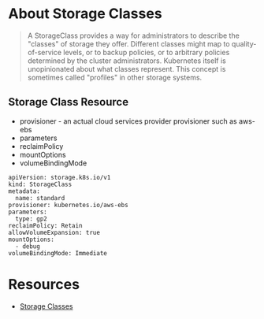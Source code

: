 # About Storage Classes

> A StorageClass provides a way for administrators to describe the "classes" of storage they offer. Different classes might map to quality-of-service levels, or to backup policies, or to arbitrary policies determined by the cluster administrators. Kubernetes itself is unopinionated about what classes represent. This concept is sometimes called "profiles" in other storage systems.

## Storage Class Resource

* provisioner - an actual cloud services provider provisioner such as aws-ebs
* parameters
* reclaimPolicy
* mountOptions
* volumeBindingMode

```
apiVersion: storage.k8s.io/v1
kind: StorageClass
metadata:
  name: standard
provisioner: kubernetes.io/aws-ebs
parameters:
  type: gp2
reclaimPolicy: Retain
allowVolumeExpansion: true
mountOptions:
  - debug
volumeBindingMode: Immediate
```

# Resources

* [Storage Classes](https://kubernetes.io/docs/concepts/storage/storage-classes/)

